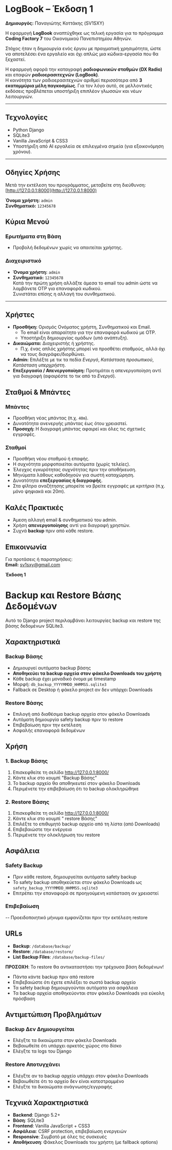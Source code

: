 # LogBook – Έκδοση 1  

**Δημιουργός:** Παναγιώτης Κοττάκης (SV1SXY)  

Η εφαρμογή **LogBook** αναπτύχθηκε ως τελική εργασία για το πρόγραμμα **Coding Factory 7** του Οικονομικού Πανεπιστημίου Αθηνών.  

Στόχος ήταν η δημιουργία ενός έργου με πραγματική χρησιμότητα, ώστε να αποτελέσει ένα εργαλείο και όχι απλώς μια κώδικα-εργασία που θα ξεχαστεί.  

Η εφαρμογή αφορά την καταγραφή **ραδιοφωνικών σταθμών (DX Radio)** και επαφών **ραδιοερασιτεχνών (LogBook)**.  
Η κοινότητα των ραδιοερασιτεχνών αριθμεί περισσότερα από **3 εκατομμύρια μέλη παγκοσμίως**. Για τον λόγο αυτό, σε μελλοντικές εκδόσεις προβλέπεται υποστήριξη επιπλέον γλωσσών και νέων λειτουργιών.  

---

## Τεχνολογίες
- Python Django  
- SQLite3  
- Vanilla JavaScript & CSS3  
- Υποστήριξη από AI εργαλεία σε επιλεγμένα σημεία (για εξοικονόμηση χρόνου).  

---

##  Οδηγίες Χρήσης
Μετά την εκτέλεση του προγράμματος, μεταβείτε στη διεύθυνση:  
 [http://127.0.0.1:8000](http://127.0.0.1:8000)  

**Όνομα χρήστη:** `admin`  
**Συνθηματικό:** `12345678`


##  Κύρια Μενού

### Ερωτήματα στη Βάση
- Προβολή δεδομένων χωρίς να απαιτείται χρήστης.

### Διαχειριστικό
- **Όνομα χρήστη:** `admin`  
- **Συνθηματικό:** `12345678`  
 Κατά την πρώτη χρήση αλλάξτε άμεσα το email του admin ώστε να λαμβάνετε OTP για επαναφορά κωδικού.  
 Συνιστάται επίσης η αλλαγή του συνθηματικού.  

---

##  Χρήστες
- **Προσθήκη:** Ορισμός Ονόματος χρήστη, Συνθηματικού και Email.  
  - Το email είναι απαραίτητο για την επαναφορά κωδικού με OTP.  
  - Υποστήριξη δημιουργίας ομάδων (υπό ανάπτυξη).  
- **Δικαιώματα:** Διαχειριστής ή χρήστης.  
  - Π.χ. ένας απλός χρήστης μπορεί να προσθέτει σταθμούς, αλλά όχι να τους διαγράφει/διορθώνει.  
- **Admin:** Επιλέξτε με τικ τα πεδία *Ενεργό*, *Κατάσταση προσωπικού*, *Κατάσταση υπερχρήστη*.  
- **Επεξεργασία / Απενεργοποίηση:** Προτιμάται η απενεργοποίηση αντί για διαγραφή (αφαιρέστε το τικ από το *Ενεργό*).  


##  Σταθμοί & Μπάντες

### Μπάντες
- Προσθήκη νέας μπάντας (π.χ. `40m`).  
- Δυνατότητα ανενεργής μπάντας έως ότου χρειαστεί.  
- **Προσοχή:** Η διαγραφή μπάντας αφαιρεί και όλες τις σχετικές εγγραφές.  

### Σταθμοί
- Προσθήκη νέου σταθμού ή επαφής.  
- Η συχνότητα μορφοποιείται αυτόματα (χωρίς τελείες).  
- Έλεγχος εγκυρότητας συχνότητας πριν την αποθήκευση.  
- Μηνύματα λάθους καθοδηγούν για σωστή καταχώρηση.  
- Δυνατότητα **επεξεργασίας ή διαγραφής**.  
- Στα φίλτρα αναζήτησης μπορείτε να βρείτε εγγραφές με κριτήρια (π.χ. μόνο ψηφιακά και 20m).  


##  Καλές Πρακτικές
- Άμεση αλλαγή email & συνθηματικού του admin.  
- Χρήση **απενεργοποίησης** αντί για διαγραφή χρηστών.  
- Συχνά **backup** πριν από κάθε restore.  


##  Επικοινωνία
Για προτάσεις ή παρατηρήσεις:  
**Email:** sv1sxy@gmail.com  


**Έκδοση 1**


# Backup και Restore Βάσης Δεδομένων

Αυτό το Django project περιλαμβάνει λειτουργίες  backup και restore της βάσης δεδομένων SQLite3.

## Χαρακτηριστικά

### Backup Βάσης
- Δημιουργεί αυτόματα backup βάσης
- **Αποθηκεύει τα backup αρχεία στον φάκελο Downloads του χρήστη**
- Κάθε backup έχει μοναδικό όνομα με timestamp
- Μορφή: `db_backup_YYYYMMDD_HHMMSS.sqlite3`
- Fallback σε Desktop ή φάκελο project αν δεν υπάρχει Downloads

### Restore Βάσης
- Επιλογή από διαθέσιμα backup αρχεία στον φάκελο Downloads
- Αυτόματη δημιουργία safety backup πριν το restore
- Επιβεβαίωση πριν την εκτέλεση
- Ασφαλής επαναφορά δεδομένων

## Χρήση

### 1. Backup Βάσης
1. Επισκεφθείτε τη σελίδα http://127.0.0.1:8000/
2. Κάντε κλικ στο κουμπί "Backup Βάσης"
3. Το backup αρχείο θα αποθηκευτεί στον φάκελο Downloads
4. Περιμένετε την επιβεβαίωση ότι το backup ολοκληρώθηκε

### 2. Restore Βάσης
1. Επισκεφθείτε τη σελίδα http://127.0.0.1:8000/
2. Κάντε κλικ στο κουμπί " restore Βάσης"
3. Επιλέξτε το επιθυμητό backup αρχείο από τη λίστα (από Downloads)
4. Επιβεβαιώστε την ενέργεια
5. Περιμένετε την ολοκλήρωση του restore

## Ασφάλεια

### Safety Backup
- Πριν κάθε restore, δημιουργείται αυτόματα safety backup
- Το safety backup αποθηκεύεται στον φάκελο Downloads ως `safety_backup_YYYYMMDD_HHMMSS.sqlite3`
- Επιτρέπει την επαναφορά σε προηγούμενη κατάσταση αν χρειαστεί

### Επιβεβαίωση
-- Προειδοποιητικό μήνυμα εμφανίζεται πριν την εκτέλεση restore

## URLs

- **Backup**: `/database/backup/`
- **Restore**: `/database/restore/`
- **List Backup Files**: `/database/backup-files/`


**ΠΡΟΣΟΧΗ**: Το restore θα αντικαταστήσει την τρέχουσα βάση δεδομένων!
- Πάντα κάντε backup πριν από restore
- Επιβεβαιώστε ότι έχετε επιλέξει το σωστό backup αρχείο
- Τα safety backup δημιουργούνται αυτόματα για ασφάλεια
- Τα backup αρχεία αποθηκεύονται στον φάκελο Downloads για εύκολη πρόσβαση

## Αντιμετώπιση Προβλημάτων

### Backup Δεν Δημιουργείται
- Ελέγξτε τα δικαιώματα στον φάκελο Downloads
- Βεβαιωθείτε ότι υπάρχει αρκετός χώρος στο δίσκο
- Ελέγξτε τα logs του Django

### Restore Αποτυγχάνει
- Ελέγξτε αν το backup αρχείο υπάρχει στον φάκελο Downloads
- Βεβαιωθείτε ότι το αρχείο δεν είναι κατεστραμμένο
- Ελέγξτε τα δικαιώματα ανάγνωσης/εγγραφής

## Τεχνικά Χαρακτηριστικά

- **Backend**: Django 5.2+
- **Βάση**: SQLite3
- **Frontend**: Vanilla JavaScript + CSS3
- **Ασφάλεια**: CSRF protection, επιβεβαίωση ενεργειών
- **Responsive**: Συμβατό με όλες τις συσκευές
- **Αποθήκευση**: Φάκελος Downloads του χρήστη (με fallback options)
